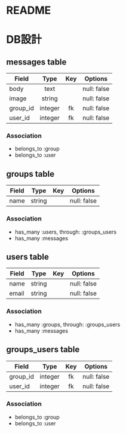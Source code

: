 # README

# DB設計

## messages table

|Field|Type|Key|Options|
|---|:---:|:---:|---|
|body|text||null: false|
|image|string||null: false|
|group_id|integer|fk|null: false|
|user_id|integer|fk|null: false|

### Association
- belongs_to :group
- belongs_to :user


## groups table

|Field|Type|Key|Options|
|---|:---:|:---:|---|
|name|string||null: false|

### Association
- has_many :users, through: :groups_users
- has_many :messages


## users table

|Field|Type|Key|Options|
|---|:---:|:---:|---|
|name|string||null: false|
|email|string||null: false|

### Association
- has_many :groups, through: :groups_users
- has_many :messages


## groups_users table

|Field|Type|Key|Options|
|---|:---:|:---:|---|
|group_id|integer|fk|null: false|
|user_id|integer|fk|null: false|

### Association
- belongs_to :group
- belongs_to :user

